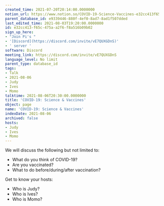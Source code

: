 ```yaml
---
created_time: 2021-07-20T20:14:00.0000000
notion_url: https://www.notion.so/COVID-19-Science-Vaccines-e32cc413f65c475aa2f6f8a516b09b02
parent_database_id: e9339446-880f-4ef0-8ad7-8ad1f507dded
last_edited_time: 2021-08-03T19:20:00.0000000
id: e32cc413-f65c-475a-a2f6-f8a516b09b02
sign_up_here:
- "Join Pi's "
- '[Discord](https://discord.com/invite/vE7QUXGDnS)'
- ' server '
software: Discord
meeting_link: https://discord.com/invite/vE7QUXGDnS
language_level: No limit
parent_type: database_id
tags:
- Talk
- 2021-08-06
- Judy
- Ives
- Momo
talktime: 2021-08-06T20:30:00.0000000
title: 'COVID-19: Science & Vaccines'
object: page
name: 'COVID-19: Science & Vaccines'
indexDate: 2021-08-06
archived: false
hosts:
- Judy
- Ives
- Momo
---
```



We will discuss the following but not limited to:
   - What do you think of COVID-19?
   - Are you vaccinated?
   - What to do before/during/after vaccination?

Get to know your hosts:
   - Who is Judy?
   - Who is Ives?
   - Who is Momo?



